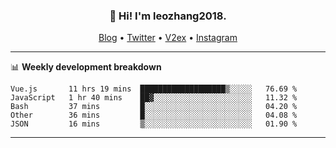 <h3 align="center">👋 Hi! I'm leozhang2018.</h3>
<p align="center">
  <a href="https://code.leozhang2018.me">Blog</a> •
  <a href="https://twitter.com/leozhang2018">Twitter</a> •
  <a href="https://www.v2ex.com/member/leozhang">V2ex</a> •
  <a href="https://www.instagram.com/leozhanghere">Instagram</a>
</p>

-------

📊 **Weekly development breakdown**
<!--START_SECTION:waka-->
```text
Vue.js       11 hrs 19 mins  ███████████████████▒░░░░░   76.69 % 
JavaScript   1 hr 40 mins    ██▓░░░░░░░░░░░░░░░░░░░░░░   11.32 % 
Bash         37 mins         █░░░░░░░░░░░░░░░░░░░░░░░░   04.20 % 
Other        36 mins         █░░░░░░░░░░░░░░░░░░░░░░░░   04.08 % 
JSON         16 mins         ▒░░░░░░░░░░░░░░░░░░░░░░░░   01.90 % 
```
<!--END_SECTION:waka-->
-------
